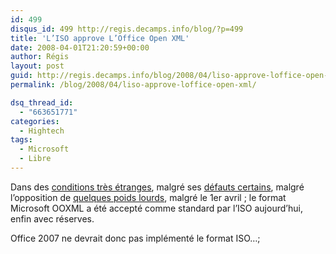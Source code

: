 ```yaml
---
id: 499
disqus_id: 499 http://regis.decamps.info/blog/?p=499
title: 'L’ISO approve L’Office Open XML'
date: 2008-04-01T21:20:59+00:00
author: Régis
layout: post
guid: http://regis.decamps.info/blog/2008/04/liso-approve-loffice-open-xml/
permalink: /blog/2008/04/liso-approve-loffice-open-xml/

dsq_thread_id:
  - "663651771"
categories:
  - Hightech
tags:
  - Microsoft
  - Libre
---
```

Dans des [conditions très étranges](http://x86bar.wordpress.com/2008/03/31/l-ooxml-passera-contents-ou-pas-contents/), malgré ses [défauts certains](http://regis.decamps.info/blog/2007/09/liso-desapprouve-le-format-ooxml/), malgré l’opposition de [quelques poids lourds](http://x86bar.wordpress.com/2008/03/31/l-ooxml-passera-contents-ou-pas-contents/), malgré le 1er avril ; le format Microsoft OOXML a été accepté comme standard par l’ISO aujourd’hui, enfin avec réserves.

Office 2007 ne devrait donc pas implémenté le format ISO…;
